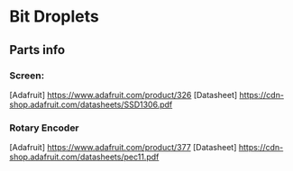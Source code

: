 # Bit Droplets

## Parts info
  ### Screen:
  [Adafruit] https://www.adafruit.com/product/326
  [Datasheet] https://cdn-shop.adafruit.com/datasheets/SSD1306.pdf
    
  ### Rotary Encoder
  [Adafruit] https://www.adafruit.com/product/377
  [Datasheet] https://cdn-shop.adafruit.com/datasheets/pec11.pdf
